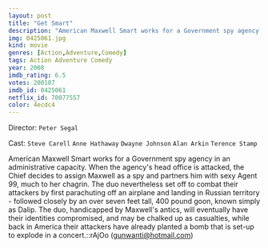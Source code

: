 ```yaml
---
layout: post
title: "Get Smart"
description: "American Maxwell Smart works for a Government spy agency in an administrative capacity. When the agency's head office is attacked, the Chief decides to assign Maxwell as a spy and partners him with sexy Agent 99, much to her chagrin. The duo nevertheless set off to combat their attackers by first parachuting off an airplane and landing in Russian territory - followed closely by an over seven feet tall, 400 pound goon, known simply as Dalip. The duo, handicapped by .."
img: 0425061.jpg
kind: movie
genres: [Action,Adventure,Comedy]
tags: Action Adventure Comedy 
year: 2008
imdb_rating: 6.5
votes: 200187
imdb_id: 0425061
netflix_id: 70077557
color: 4ecdc4
---
```

Director: `Peter Segal`  

Cast: `Steve Carell` `Anne Hathaway` `Dwayne Johnson` `Alan Arkin` `Terence Stamp` 

American Maxwell Smart works for a Government spy agency in an administrative capacity. When the agency's head office is attacked, the Chief decides to assign Maxwell as a spy and partners him with sexy Agent 99, much to her chagrin. The duo nevertheless set off to combat their attackers by first parachuting off an airplane and landing in Russian territory - followed closely by an over seven feet tall, 400 pound goon, known simply as Dalip. The duo, handicapped by Maxwell's antics, will eventually have their identities compromised, and may be chalked up as casualties, while back in America their attackers have already planted a bomb that is set-up to explode in a concert.::rAjOo (gunwanti@hotmail.com)